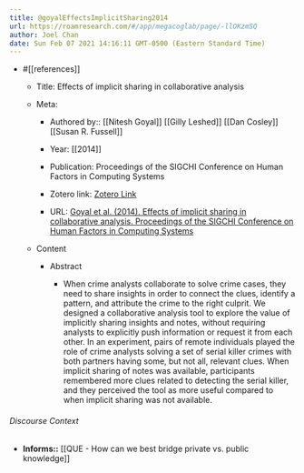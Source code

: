 ```yaml
---
title: @goyalEffectsImplicitSharing2014
url: https://roamresearch.com/#/app/megacoglab/page/-llOKzmSQ
author: Joel Chan
date: Sun Feb 07 2021 14:16:11 GMT-0500 (Eastern Standard Time)
---
```


- #[[references]]

    - Title: Effects of implicit sharing in collaborative analysis

    - Meta:

        - Authored by:: [[Nitesh Goyal]] [[Gilly Leshed]] [[Dan Cosley]] [[Susan R. Fussell]]

        - Year: [[2014]]

        - Publication: Proceedings of the SIGCHI Conference on Human Factors in Computing Systems

        - Zotero link: [Zotero Link](zotero://select/items/7_4DFRD9H7)

        - URL: [Goyal et al. (2014). Effects of implicit sharing in collaborative analysis. Proceedings of the SIGCHI Conference on Human Factors in Computing Systems](https://doi.org/10.1145/2556288.2557229)

    - Content

        - Abstract

            - When crime analysts collaborate to solve crime cases, they need to share insights in order to connect the clues, identify a pattern, and attribute the crime to the right culprit. We designed a collaborative analysis tool to explore the value of implicitly sharing insights and notes, without requiring analysts to explicitly push information or request it from each other. In an experiment, pairs of remote individuals played the role of crime analysts solving a set of serial killer crimes with both partners having some, but not all, relevant clues. When implicit sharing of notes was available, participants remembered more clues related to detecting the serial killer, and they perceived the tool as more useful compared to when implicit sharing was not available.

###### Discourse Context

- **Informs::** [[QUE - How can we best bridge private vs. public knowledge]]
